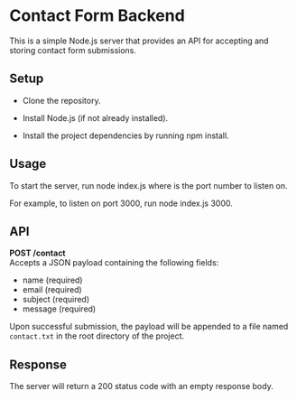 # Contact Form Backend

This is a simple Node.js server that provides an API for accepting and storing contact form submissions.

## Setup

- Clone the repository.

- Install Node.js (if not already installed).

- Install the project dependencies by running npm install.

## Usage

To start the server, run node index.js <port> where <port> is the port number to listen on.

For example, to listen on port 3000, run node index.js 3000.

## API

**POST /contact**  
Accepts a JSON payload containing the following fields:

- name (required)
- email (required)
- subject (required)
- message (required)

Upon successful submission, the payload will be appended to a file named `contact.txt` in the root directory of the project.

## Response

The server will return a 200 status code with an empty response body.
